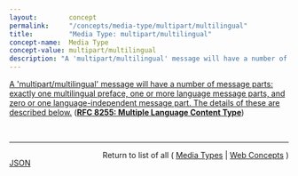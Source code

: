 ```yaml
---
layout:        concept
permalink:     "/concepts/media-type/multipart/multilingual"
title:         "Media Type: multipart/multilingual"
concept-name:  Media Type
concept-value: multipart/multilingual
description: "A 'multipart/multilingual' message will have a number of message parts: exactly one multilingual preface, one or more language message parts, and zero or one language-independent message part. The details of these are described below."
---
```


[A 'multipart/multilingual' message will have a number of message parts: exactly one multilingual preface, one or more language message parts, and zero or one language-independent message part. The details of these are described below.](https://datatracker.ietf.org/doc/html/rfc8255#section-3 "Read documentation for Media Type &#34;multipart/multilingual&#34;") (**[RFC 8255: Multiple Language Content Type](/specs/IETF/RFC/8255 "This document defines the 'multipart/multilingual' content type, which is an addition to the Multipurpose Internet Mail Extensions (MIME) standard. This content type makes it possible to send one message that contains multiple language versions of the same information. The translations would be identified by a language tag and selected by the email client based on a user's language settings.")**)

<br/>
<hr/>

<p style="float : left"><a href="./multipart/multilingual.json" title="JSON representing this particular Web Concept value">JSON</a></p>
<p style="text-align: right">Return to list of all ( <a href="../media-type/">Media Types</a> | <a href="../">Web Concepts</a> )</p>
